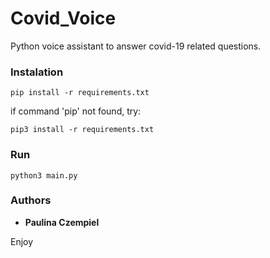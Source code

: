 # Covid_Voice
Python voice assistant to answer covid-19 related questions.


### Instalation
```
pip install -r requirements.txt
```
if command 'pip' not found, try:
```
pip3 install -r requirements.txt
```


### Run
```
python3 main.py
```


### Authors

* **Paulina Czempiel**

Enjoy
